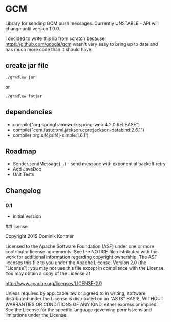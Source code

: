 # GCM

Library for sending GCM push messages. Currently UNSTABLE - API will change until version 1.0.0.

I decided to write this lib from scratch because https://github.com/google/gcm wasn't very easy to bring up to date and has much more code than it should have.


## create jar file

```
./gradlew jar
```
or
```
./gradlew fatjar
```

## dependencies

* compile("org.springframework:spring-web:4.2.0.RELEASE")
* compile("com.fasterxml.jackson.core:jackson-databind:2.6.1")
* compile('org.slf4j:slf4j-simple:1.6.1')

## Roadmap

* Sender.sendMessage(...) - send message with exponential backoff retry
* Add JavaDoc
* Unit Tests


## Changelog

### 0.1
* initial Version


##License

Copyright 2015 Dominik Kontner

Licensed to the Apache Software Foundation (ASF) under one or more contributor license agreements. See the NOTICE file distributed with this work for additional information regarding copyright ownership. The ASF licenses this file to you under the Apache License, Version 2.0 (the "License"); you may not use this file except in compliance with the License. You may obtain a copy of the License at

http://www.apache.org/licenses/LICENSE-2.0

Unless required by applicable law or agreed to in writing, software distributed under the License is distributed on an "AS IS" BASIS, WITHOUT WARRANTIES OR CONDITIONS OF ANY KIND, either express or implied. See the License for the specific language governing permissions and limitations under the License.

